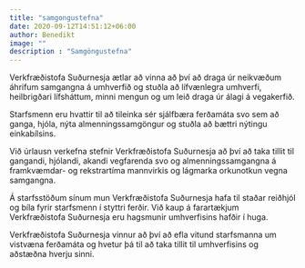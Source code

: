 ```yaml
---
title: "samgongustefna"
date: 2020-09-12T14:51:12+06:00
author: Benedikt
image: ""
description : "Samgöngustefna"
---
```

Verkfræðistofa Suðurnesja ætlar að vinna að því að draga úr neikvæðum áhrifum samgangna á umhverfið og stuðla að lífvænlegra umhverfi, heilbrigðari lífsháttum, minni mengun og um leið draga úr álagi á vegakerfið.

Starfsmenn eru hvattir til að tileinka sér sjálfbæra ferðamáta svo sem að ganga, hjóla, nýta almenningssamgöngur og stuðla að bættri nýtingu einkabílsins.

Við úrlausn verkefna stefnir Verkfræðistofa Suðurnesja að því að taka tillit til gangandi, hjólandi, akandi vegfarenda svo og almenningssamgangna á framkvæmdar- og rekstrartíma mannvirkis og lágmarka orkunotkun vegna samgangna.

Á starfsstöðum sínum mun Verkfræðistofa Suðurnesja hafa til staðar reiðhjól og bíla fyrir starfsmenn í styttri ferðir. Við kaup á farartækjum Verkfræðistofa Suðurnesja eru hagsmunir umhverfisins hafðir í huga.

Verkfræðistofa Suðurnesja vinnur að því að efla vitund starfsmanna um vistvæna ferðamáta og hvetur þá til að taka tillit til umhverfisins og aðstæðna hverju sinni.